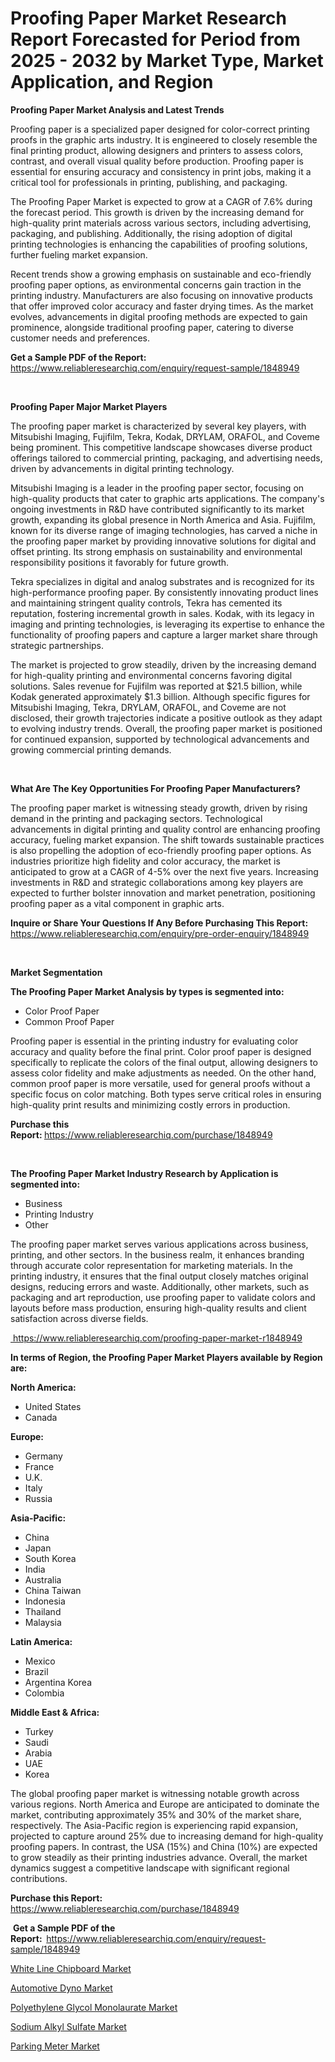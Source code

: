 <p><h1>Proofing Paper Market Research Report Forecasted for Period from 2025 -  2032 by Market Type, Market Application, and Region</h1></p><p><strong>Proofing Paper Market Analysis and Latest Trends</strong></p>
<p><p>Proofing paper is a specialized paper designed for color-correct printing proofs in the graphic arts industry. It is engineered to closely resemble the final printing product, allowing designers and printers to assess colors, contrast, and overall visual quality before production. Proofing paper is essential for ensuring accuracy and consistency in print jobs, making it a critical tool for professionals in printing, publishing, and packaging.</p><p>The Proofing Paper Market is expected to grow at a CAGR of 7.6% during the forecast period. This growth is driven by the increasing demand for high-quality print materials across various sectors, including advertising, packaging, and publishing. Additionally, the rising adoption of digital printing technologies is enhancing the capabilities of proofing solutions, further fueling market expansion.</p><p>Recent trends show a growing emphasis on sustainable and eco-friendly proofing paper options, as environmental concerns gain traction in the printing industry. Manufacturers are also focusing on innovative products that offer improved color accuracy and faster drying times. As the market evolves, advancements in digital proofing methods are expected to gain prominence, alongside traditional proofing paper, catering to diverse customer needs and preferences.</p></p>
<p><strong>Get a Sample PDF of the Report:&nbsp;</strong> <a href="https://www.reliableresearchiq.com/enquiry/request-sample/1848949?utm_campaign=2132&utm_medium=2&utm_source=Github&utm_content=ia&utm_term=30012025&utm_id=proofing-paper">https://www.reliableresearchiq.com/enquiry/request-sample/1848949</a></p>
<p>&nbsp;</p>
<p><strong>Proofing Paper Major Market Players</strong></p>
<p><p>The proofing paper market is characterized by several key players, with Mitsubishi Imaging, Fujifilm, Tekra, Kodak, DRYLAM, ORAFOL, and Coveme being prominent. This competitive landscape showcases diverse product offerings tailored to commercial printing, packaging, and advertising needs, driven by advancements in digital printing technology.</p><p>Mitsubishi Imaging is a leader in the proofing paper sector, focusing on high-quality products that cater to graphic arts applications. The company's ongoing investments in R&D have contributed significantly to its market growth, expanding its global presence in North America and Asia. Fujifilm, known for its diverse range of imaging technologies, has carved a niche in the proofing paper market by providing innovative solutions for digital and offset printing. Its strong emphasis on sustainability and environmental responsibility positions it favorably for future growth.</p><p>Tekra specializes in digital and analog substrates and is recognized for its high-performance proofing paper. By consistently innovating product lines and maintaining stringent quality controls, Tekra has cemented its reputation, fostering incremental growth in sales. Kodak, with its legacy in imaging and printing technologies, is leveraging its expertise to enhance the functionality of proofing papers and capture a larger market share through strategic partnerships.</p><p>The market is projected to grow steadily, driven by the increasing demand for high-quality printing and environmental concerns favoring digital solutions. Sales revenue for Fujifilm was reported at $21.5 billion, while Kodak generated approximately $1.3 billion. Although specific figures for Mitsubishi Imaging, Tekra, DRYLAM, ORAFOL, and Coveme are not disclosed, their growth trajectories indicate a positive outlook as they adapt to evolving industry trends. Overall, the proofing paper market is positioned for continued expansion, supported by technological advancements and growing commercial printing demands.</p></p>
<p>&nbsp;</p>
<p><strong>What Are The Key Opportunities For Proofing Paper Manufacturers?</strong></p>
<p><p>The proofing paper market is witnessing steady growth, driven by rising demand in the printing and packaging sectors. Technological advancements in digital printing and quality control are enhancing proofing accuracy, fueling market expansion. The shift towards sustainable practices is also propelling the adoption of eco-friendly proofing paper options. As industries prioritize high fidelity and color accuracy, the market is anticipated to grow at a CAGR of 4-5% over the next five years. Increasing investments in R&D and strategic collaborations among key players are expected to further bolster innovation and market penetration, positioning proofing paper as a vital component in graphic arts.</p></p>
<p><strong>Inquire or Share Your Questions If Any Before Purchasing This Report:</strong> <a href="https://www.reliableresearchiq.com/enquiry/pre-order-enquiry/1848949?utm_campaign=2132&utm_medium=2&utm_source=Github&utm_content=ia&utm_term=30012025&utm_id=proofing-paper">https://www.reliableresearchiq.com/enquiry/pre-order-enquiry/1848949</a></p>
<p>&nbsp;</p>
<p><strong>Market Segmentation</strong></p>
<p><strong>The Proofing Paper Market Analysis by types is segmented into:</strong></p>
<p><ul><li>Color Proof Paper</li><li>Common Proof Paper</li></ul></p>
<p><p>Proofing paper is essential in the printing industry for evaluating color accuracy and quality before the final print. Color proof paper is designed specifically to replicate the colors of the final output, allowing designers to assess color fidelity and make adjustments as needed. On the other hand, common proof paper is more versatile, used for general proofs without a specific focus on color matching. Both types serve critical roles in ensuring high-quality print results and minimizing costly errors in production.</p></p>
<p><strong>Purchase this Report:&nbsp;</strong><a href="https://www.reliableresearchiq.com/purchase/1848949?utm_campaign=2132&utm_medium=2&utm_source=Github&utm_content=ia&utm_term=30012025&utm_id=proofing-paper">https://www.reliableresearchiq.com/purchase/1848949</a></p>
<p>&nbsp;</p>
<p><strong>The Proofing Paper Market Industry Research by Application is segmented into:</strong></p>
<p><ul><li>Business</li><li>Printing Industry</li><li>Other</li></ul></p>
<p><p>The proofing paper market serves various applications across business, printing, and other sectors. In the business realm, it enhances branding through accurate color representation for marketing materials. In the printing industry, it ensures that the final output closely matches original designs, reducing errors and waste. Additionally, other markets, such as packaging and art reproduction, use proofing paper to validate colors and layouts before mass production, ensuring high-quality results and client satisfaction across diverse fields.</p></p>
<p><a href="https://www.reliableresearchiq.com/proofing-paper-market-r1848949?utm_campaign=2132&utm_medium=2&utm_source=Github&utm_content=ia&utm_term=30012025&utm_id=proofing-paper">&nbsp;https://www.reliableresearchiq.com/proofing-paper-market-r1848949</a></p>
<p><strong>In terms of Region, the Proofing Paper Market Players available by Region are:</strong></p>
<p>
    <p> <strong> North America: </strong>
        <ul>
            <li>United States</li>
            <li>Canada</li>
        </ul>
        </p> 
    <p> <strong> Europe: </strong>
        <ul>
            <li>Germany</li>
            <li>France</li>
            <li>U.K.</li>
            <li>Italy</li>
            <li>Russia</li>
        </ul>
        </p> 
    <p> <strong> Asia-Pacific: </strong>
        <ul>
            <li>China</li>
            <li>Japan</li>
            <li>South Korea</li>
            <li>India</li>
            <li>Australia</li>
            <li>China Taiwan</li>
            <li>Indonesia</li>
            <li>Thailand</li>
            <li>Malaysia</li>
        </ul>
        </p> 
    <p> <strong> Latin America: </strong>
        <ul>
            <li>Mexico</li>
            <li>Brazil</li>
            <li>Argentina Korea</li>
            <li>Colombia</li>
        </ul>
        </p> 
    <p> <strong> Middle East & Africa: </strong>
        <ul>
            <li>Turkey</li>
            <li>Saudi</li>
            <li>Arabia</li>
            <li>UAE</li>
            <li>Korea</li>
        </ul>
    </p>
    </p>
<p><p>The global proofing paper market is witnessing notable growth across various regions. North America and Europe are anticipated to dominate the market, contributing approximately 35% and 30% of the market share, respectively. The Asia-Pacific region is experiencing rapid expansion, projected to capture around 25% due to increasing demand for high-quality proofing papers. In contrast, the USA (15%) and China (10%) are expected to grow steadily as their printing industries advance. Overall, the market dynamics suggest a competitive landscape with significant regional contributions.</p></p>
<p><strong>Purchase this Report: </strong><a href="https://www.reliableresearchiq.com/purchase/1848949?utm_campaign=2132&utm_medium=2&utm_source=Github&utm_content=ia&utm_term=30012025&utm_id=proofing-paper">https://www.reliableresearchiq.com/purchase/1848949</a></p>
<p>&nbsp;<strong>Get a Sample PDF of the Report:&nbsp;&nbsp;</strong><a href="https://www.reliableresearchiq.com/enquiry/request-sample/1848949?utm_campaign=2132&utm_medium=2&utm_source=Github&utm_content=ia&utm_term=30012025&utm_id=proofing-paper">https://www.reliableresearchiq.com/enquiry/request-sample/1848949</a></p>
<p><strong></strong></p>
<p><p><a href="https://www.linkedin.com/pulse/competitive-landscape-key-trends-white-line-chipboard-market-y8xof?utm_campaign=2132&utm_medium=2&utm_source=Github&utm_content=ia&utm_term=30012025&utm_id=proofing-paper">White Line Chipboard Market</a></p><p><a href="https://github.com/muvdibezuh/Market-Research-Report-List-1/blob/main/automotive-dyno-market.md?utm_campaign=2132&utm_medium=2&utm_source=Github&utm_content=ia&utm_term=30012025&utm_id=proofing-paper">Automotive Dyno Market</a></p><p><a href="https://www.linkedin.com/pulse/polyethylene-glycol-monolaurate-market-soar-119-cagr-ghaaf?utm_campaign=2132&utm_medium=2&utm_source=Github&utm_content=ia&utm_term=30012025&utm_id=proofing-paper">Polyethylene Glycol Monolaurate Market</a></p><p><a href="https://www.linkedin.com/pulse/future-market-revenue-sodium-alkyl-sulfate-projected-126-sm0if?utm_campaign=2132&utm_medium=2&utm_source=Github&utm_content=ia&utm_term=30012025&utm_id=proofing-paper">Sodium Alkyl Sulfate Market</a></p><p><a href="https://github.com/BryceTownsendr/Market-Research-Report-List-7/blob/main/parking-meter-market.md?utm_campaign=2132&utm_medium=2&utm_source=Github&utm_content=ia&utm_term=30012025&utm_id=proofing-paper">Parking Meter Market</a></p></p>